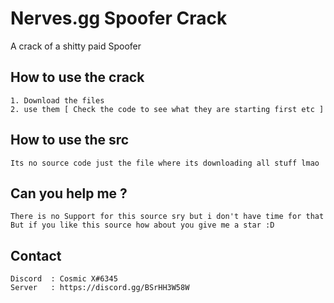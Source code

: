 # Nerves.gg Spoofer Crack
A crack of a shitty paid Spoofer 

## How to use the crack
```
1. Download the files
2. use them [ Check the code to see what they are starting first etc ] 
```
## How to use the src
```
Its no source code just the file where its downloading all stuff lmao
```
## Can you help me ?
```
There is no Support for this source sry but i don't have time for that
But if you like this source how about you give me a star :D
```
## Contact
```
Discord  : Cosmic X#6345
Server   : https://discord.gg/BSrHH3W58W
```

